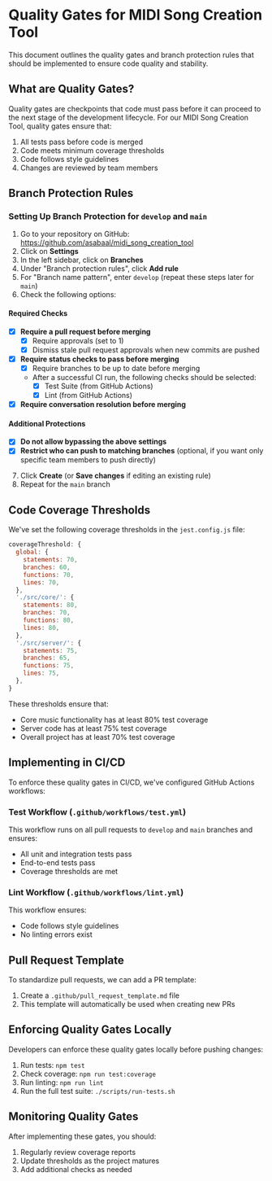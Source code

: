 # Quality Gates for MIDI Song Creation Tool

This document outlines the quality gates and branch protection rules that should be implemented to ensure code quality and stability.

## What are Quality Gates?

Quality gates are checkpoints that code must pass before it can proceed to the next stage of the development lifecycle. For our MIDI Song Creation Tool, quality gates ensure that:

1. All tests pass before code is merged
2. Code meets minimum coverage thresholds
3. Code follows style guidelines
4. Changes are reviewed by team members

## Branch Protection Rules

### Setting Up Branch Protection for `develop` and `main`

1. Go to your repository on GitHub: https://github.com/asabaal/midi_song_creation_tool
2. Click on **Settings**
3. In the left sidebar, click on **Branches**
4. Under "Branch protection rules", click **Add rule**
5. For "Branch name pattern", enter `develop` (repeat these steps later for `main`)
6. Check the following options:

#### Required Checks

- [x] **Require a pull request before merging**
  - [x] Require approvals (set to 1)
  - [x] Dismiss stale pull request approvals when new commits are pushed
  
- [x] **Require status checks to pass before merging**
  - [x] Require branches to be up to date before merging
  - After a successful CI run, the following checks should be selected:
    - [x] Test Suite (from GitHub Actions)
    - [x] Lint (from GitHub Actions)

- [x] **Require conversation resolution before merging**

#### Additional Protections

- [x] **Do not allow bypassing the above settings**
- [x] **Restrict who can push to matching branches** (optional, if you want only specific team members to push directly)

7. Click **Create** (or **Save changes** if editing an existing rule)
8. Repeat for the `main` branch

## Code Coverage Thresholds

We've set the following coverage thresholds in the `jest.config.js` file:

```javascript
coverageThreshold: {
  global: {
    statements: 70,
    branches: 60,
    functions: 70,
    lines: 70,
  },
  './src/core/': {
    statements: 80,
    branches: 70,
    functions: 80,
    lines: 80,
  },
  './src/server/': {
    statements: 75,
    branches: 65,
    functions: 75,
    lines: 75,
  },
}
```

These thresholds ensure that:
- Core music functionality has at least 80% test coverage
- Server code has at least 75% test coverage
- Overall project has at least 70% test coverage

## Implementing in CI/CD

To enforce these quality gates in CI/CD, we've configured GitHub Actions workflows:

### Test Workflow (`.github/workflows/test.yml`)

This workflow runs on all pull requests to `develop` and `main` branches and ensures:
- All unit and integration tests pass
- End-to-end tests pass
- Coverage thresholds are met

### Lint Workflow (`.github/workflows/lint.yml`)

This workflow ensures:
- Code follows style guidelines
- No linting errors exist

## Pull Request Template

To standardize pull requests, we can add a PR template:

1. Create a `.github/pull_request_template.md` file
2. This template will automatically be used when creating new PRs

## Enforcing Quality Gates Locally

Developers can enforce these quality gates locally before pushing changes:

1. Run tests: `npm test`
2. Check coverage: `npm run test:coverage`
3. Run linting: `npm run lint`
4. Run the full test suite: `./scripts/run-tests.sh`

## Monitoring Quality Gates

After implementing these gates, you should:

1. Regularly review coverage reports
2. Update thresholds as the project matures
3. Add additional checks as needed
